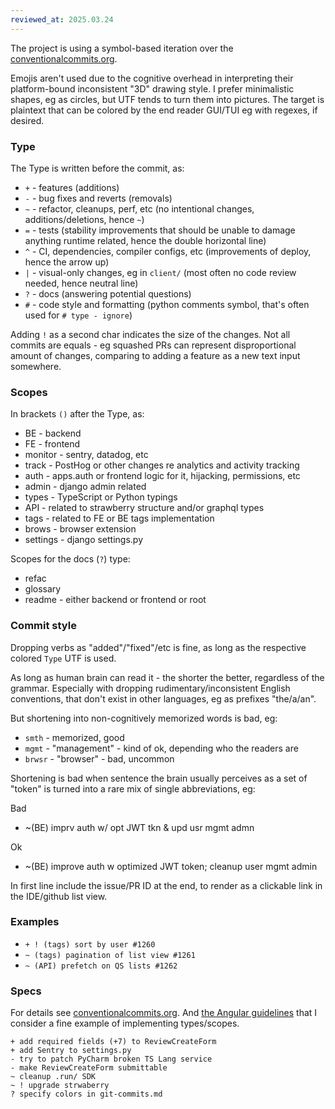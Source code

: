 ```yaml
---
reviewed_at: 2025.03.24
---
```


The project is using a symbol-based iteration over the [conventionalcommits.org](https://www.conventionalcommits.org).

Emojis aren't used due to the cognitive overhead in interpreting their platform-bound inconsistent "3D" drawing style. I prefer minimalistic shapes, eg as circles, but UTF tends to turn them into pictures. The target is plaintext that can be colored by the end reader GUI/TUI eg with regexes, if desired.

### Type

The Type is written before the commit, as:
- `+` - features (additions)
- `-` - bug fixes and reverts (removals)
- `~` - refactor, cleanups, perf, etc (no intentional changes, additions/deletions, hence `~`)
- `=` - tests (stability improvements that should be unable to damage anything runtime related, hence the double horizontal line)
- `^` - CI, dependencies, compiler configs, etc (improvements of deploy, hence the arrow up)
- `|` - visual-only changes, eg in `client/` (most often no code review needed, hence neutral line)
- `?` - docs (answering potential questions)
- `#` - code style and formatting (python comments symbol, that's often used for `# type - ignore`)

Adding `!` as a second char indicates the size of the changes. Not all commits are equals - eg squashed PRs can represent disproportional amount of changes, comparing to adding a feature as a new text input somewhere.

### Scopes

In brackets `()` after the Type, as:
- BE - backend
- FE - frontend
- monitor - sentry, datadog, etc
- track - PostHog or other changes re analytics and activity tracking
- auth - apps.auth or frontend logic for it, hijacking, permissions, etc
- admin - django admin related
- types - TypeScript or Python typings
- API - related to strawberry structure and/or graphql types
- tags - related to FE or BE tags implementation
- brows - browser extension
- settings - django settings.py

Scopes for the docs (`?`) type:
- refac
- glossary
- readme - either backend or frontend or root

### Commit style

Dropping verbs as "added"/"fixed"/etc is fine, as long as the respective colored `Type` UTF is used.

As long as human brain can read it - the shorter the better, regardless of the grammar.
Especially with dropping rudimentary/inconsistent English conventions, that don't exist in other languages, eg as prefixes "the/a/an".

But shortening into non-cognitively memorized words is bad, eg:
- `smth` - memorized, good
- `mgmt` - "management" - kind of ok, depending who the readers are
- `brwsr` - "browser" - bad, uncommon

Shortening is bad when sentence the brain usually perceives as a set of "token" is turned into a rare mix of single abbreviations, eg:

Bad
- ~(BE) imprv auth w/ opt JWT tkn & upd usr mgmt admn

Ok
- ~(BE) improve auth w optimized JWT token; cleanup user mgmt admin

In first line include the issue/PR ID at the end, to render as a clickable link in the IDE/github list view.

### Examples

- `+ ! (tags) sort by user #1260`
- `~ (tags) pagination of list view #1261`
- `~ (API) prefetch on QS lists #1262`

### Specs

For details see [conventionalcommits.org](https://www.conventionalcommits.org).
And [the Angular guidelines](https://github.com/angular/angular/blob/main/CONTRIBUTING.md#type) that
I consider a fine example of implementing types/scopes. 

```
+ add required fields (+7) to ReviewCreateForm
+ add Sentry to settings.py
- try to patch PyCharm broken TS Lang service
- make ReviewCreateForm submittable
~ cleanup .run/ SDK
~ ! upgrade strwaberry
? specify colors in git-commits.md
```
